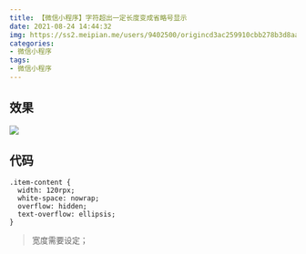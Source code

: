 ```yaml
---
title: 【微信小程序】字符超出一定长度变成省略号显示
date: 2021-08-24 14:44:32
img: https://ss2.meipian.me/users/9402500/origincd3ac259910cbb278b3d8aae6a1bbea4.jpg?imageView2/2/w/750/h/1400/q/80
categories: 
- 微信小程序
tags:
- 微信小程序
---
```


## 效果
![](https://img-blog.csdnimg.cn/8f4603b9f5a543e0813df98542727928.png)

## 代码
```
.item-content {
  width: 120rpx;
  white-space: nowrap;
  overflow: hidden;
  text-overflow: ellipsis;
}
```
> 宽度需要设定；